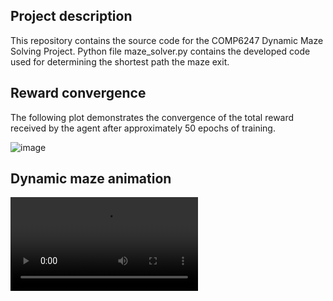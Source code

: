 ## Project description

This repository contains the source code for the COMP6247 Dynamic Maze Solving Project. Python file maze_solver.py
contains the developed code used for determining the shortest path the maze exit.

## Reward convergence

The following plot demonstrates the convergence of the total reward received by the agent after approximately
50 epochs of training.

![image](https://github.com/pacfan/COMP6247_Dynamic_Maze_Solivng_Project/blob/main/total_rewards_plot.png)

## Dynamic maze animation

![](https://github.com/pacfan/COMP6247_Dynamic_Maze_Solivng_Project/blob/main/maze_animation.mp4)
